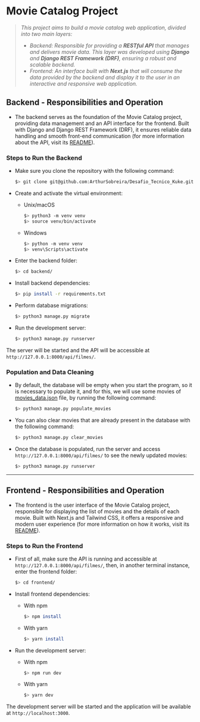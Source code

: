 # Movie Catalog Project

> *This project aims to build a movie catalog web application, divided into two main layers:*
> * *Backend: Responsible for providing a **RESTful API** that manages and delivers movie data. This layer was developed using **Django** and **Django REST Framework (DRF)**, ensuring a robust and scalable backend.*
> * *Frontend: An interface built with **Next.js** that will consume the data provided by the backend and display it to the user in an interactive and responsive web application.*

## Backend - Responsibilities and Operation

* The backend serves as the foundation of the Movie Catalog project, providing data management and an API interface for the frontend. Built with Django and Django REST Framework (DRF), it ensures reliable data handling and smooth front-end communication (for more information about the API,  visit its [README](backend/README.md)).

### Steps to Run the Backend

* Make sure you clone the repository with the following command:
  
   ```bash
   $> git clone git@github.com:ArthurSobreira/Desafio_Tecnico_Kuke.git
   ```

* Create and activate the virtual environment:

   * Unix/macOS
     ```bash
     $> python3 -m venv venv
     $> source venv/bin/activate
     ```
  
   * Windows
     ```bash
     $> python -m venv venv
     $> venv\Scripts\activate
     ```

* Enter the backend folder:

   ```bash
   $> cd backend/
   ```

* Install backend dependencies:

    ```bash
   $> pip install -r requirements.txt
   ```

* Perform database migrations:

   ```bash
   $> python3 manage.py migrate
   ```

* Run the development server:

   ```bash
   $> python3 manage.py runserver
   ```

The server will be started and the API will be accessible at `http://127.0.0.1:8000/api/filmes/`.

### Population and Data Cleaning

* By default, the database will be empty when you start the program, so it is necessary to populate it, and for this, we will use some movies of [movies_data.json](backend/movies/data/movies_data.json) file, by running the following command:

   ```bash
   $> python3 manage.py populate_movies
   ```

* You can also clear movies that are already present in the database with the following command:

   ```bash
   $> python3 manage.py clear_movies
   ```

* Once the database is populated, run the server and access `http://127.0.0.1:8000/api/filmes/` to see the newly updated movies:

   ```bash
   $> python3 manage.py runserver
   ```

---

## Frontend - Responsibilities and Operation

* The frontend is the user interface of the Movie Catalog project, responsible for displaying the list of movies and the details of each movie. Built with Next.js and Tailwind CSS, it offers a responsive and modern user experience (for more information on how it works, visit its [README](frontend/README.md)).

### Steps to Run the Frontend

* First of all, make sure the API is running and accessible at `http://127.0.0.1:8000/api/filmes/`, then, in another terminal instance, enter the frontend folder:

   ```bash
   $> cd frontend/
   ```

* Install frontend dependencies:

   * With npm
     ```bash
     $> npm install
     ```
  
   * With yarn
     ```bash
     $> yarn install
     ```

* Run the development server:

   * With npm
     ```bash
     $> npm run dev
     ```
  
   * With yarn
     ```bash
     $> yarn dev
     ```

The development server will be started and the application will be available at `http://localhost:3000`.
